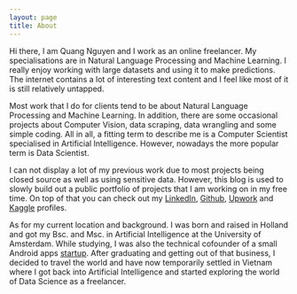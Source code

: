 ```yaml
---
layout: page
title: About
---
```


Hi there, I am Quang Nguyen and I work as an online freelancer. My specialisations are in Natural Language Processing and Machine Learning. I really enjoy working with large datasets and using it to make predictions. The internet contains a lot of interesting text content and I feel like most of it is still relatively untapped.

Most work that I do for clients tend to be about Natural Language Processing and Machine Learning. In addition, there are some occasional projects about Computer Vision, data scraping, data wrangling and some simple coding. All in all, a fitting term to describe me is a Computer Scientist specialised in Artificial Intelligence. However, nowadays the more popular term is Data Scientist.

I can not display a lot of my previous work due to most projects being closed source as well as using sensitive data. However, this blog is used to slowly build out a public portfolio of projects that I am working on in my free time. On top of that you can check out my [LinkedIn](https://nl.linkedin.com/in/quankiquanki), [Github](https://github.com/quankiquanki), [Upwork](https://www.upwork.com/o/profiles/users/_~0187549bc40d7799c5/) and [Kaggle](https://www.kaggle.com/quankiquanki) profiles.

As for my current location and background. I was born and raised in Holland and got my Bsc. and Msc. in Artificial Intelligence at the University of Amsterdam. While studying, I was also the technical cofounder of a small Android apps [startup](https://play.google.com/store/apps/developer?id=MadRabbit&hl=nl). After graduating and getting out of that business, I decided to travel the world and have now temporarily settled in Vietnam where I got back into Artificial Intelligence and started exploring the world of Data Science as a freelancer.
